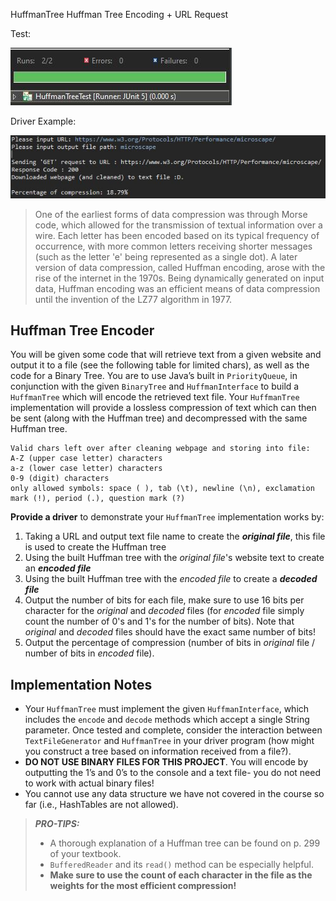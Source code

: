 HuffmanTree
Huffman Tree Encoding + URL Request

Test:

![Build Status Image](https://github.com/immunooo/Homework/blob/master/src/edu/miracosta/cs113/HuffmanTrees/TreeRun.JPG)

Driver Example:

![Driver Run Sample](https://github.com/immunooo/Homework/blob/master/src/edu/miracosta/cs113/HuffmanTrees/DriverRun.JPG)

> One of the earliest forms of data compression was through Morse code, which allowed for the transmission of textual information over a wire. Each letter has been encoded based on its typical frequency of occurrence, with more common letters receiving shorter messages (such as the letter 'e' being represented as a single dot). A later version of data compression, called Huffman encoding, arose with the rise of the internet in the 1970s. Being dynamically generated on input data, Huffman encoding was an efficient means of data compression until the invention of the LZ77 algorithm in 1977.

## Huffman Tree Encoder
You will be given some code that will retrieve text from a given website and output it to a file (see the following table for limited chars), as well as the code for a Binary Tree. You are to use Java’s built in `PriorityQueue`, in conjunction with the given `BinaryTree` and `HuffmanInterface` to build a `HuffmanTree` which will encode the retrieved text file. Your `HuffmanTree` implementation will provide a lossless compression of text which can then be sent (along with the Huffman tree) and decompressed with the same Huffman tree.

```
Valid chars left over after cleaning webpage and storing into file:
A-Z (upper case letter) characters
a-z (lower case letter) characters
0-9 (digit) characters
only allowed symbols: space ( ), tab (\t), newline (\n), exclamation mark (!), period (.), question mark (?)
```

**Provide a driver** to demonstrate your `HuffmanTree` implementation works by:
 1. Taking a URL and output text file name to create the ***original file***, this file is used to create the Huffman tree
 2. Using the built Huffman tree with the *original file*'s website text to create an ***encoded file***
 3. Using the built Huffman tree with the *encoded file* to create a ***decoded file***
 4. Output the number of bits for each file, make sure to use 16 bits per character for the *original* and *decoded* files (for *encoded* file simply count the number of 0's and 1's for the number of bits). Note that *original* and *decoded* files should have the exact same number of bits!
 5. Output the percentage of compression (number of bits in *original* file / number of bits in *encoded* file).
 
 ## Implementation Notes
 - Your `HuffmanTree` must implement the given `HuffmanInterface`, which includes the `encode` and `decode` methods which accept a single String parameter. Once tested and complete, consider the interaction between `TextFileGenerator` and `HuffmanTree` in your driver program (how might you construct a tree based on information received from a file?).
- **DO NOT USE BINARY FILES FOR THIS PROJECT**. You will encode by outputting the 1’s and 0’s to the console and a text file- you do not need to work with actual binary files!
- You cannot use any data structure we have not covered in the course so far (i.e., HashTables are not allowed).

> ***PRO-TIPS:*** 
> - A thorough explanation of a Huffman tree can be found on p. 299 of your textbook.
> - `BufferedReader` and its `read()` method can be especially helpful.
> - **Make sure to use the count of each character in the file as the weights for the most efficient compression!**
